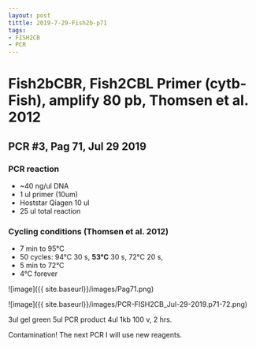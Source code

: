 ```yaml
---
layout: post
tittle: 2019-7-29-Fish2b-p71
tags:
- FISH2CB
- PCR
---
```

# Fish2bCBR, Fish2CBL Primer (cytb-Fish), amplify **80 pb**, Thomsen et al. 2012
## **PCR #3, Pag 71, Jul 29 2019**

### **PCR reaction**
* ~40 ng/ul DNA
* 1 ul primer (10um)
* Hoststar Qiagen 10 ul
* 25 ul total reaction


### **Cycling conditions (Thomsen et al. 2012)**
- 7 min to 95°C
- 50 cycles:
  94°C 30 s,
  **53°C** 30 s,
  72°C 20 s,
- 5 min to 72°C
- 4°C forever

![image]({{ site.baseurl}}/images/Pag71.png)

![image]({{ site.baseurl}}/images/PCR-FISH2CB_Jul-29-2019.p71-72.png)

3ul gel green
5ul PCR product
4ul 1kb
100 v, 2 hrs.

Contamination! The next PCR I will use new reagents.
